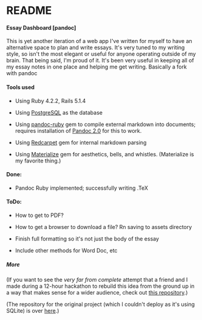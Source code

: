 # README

#### Essay Dashboard [pandoc]

This is yet another iteration of a web app I've written for myself to have an alternative space to plan and write essays. It's very tuned to my writing style, so isn't the most elegant or useful for anyone operating outside of my brain. That being said, I'm proud of it. It's been very useful in keeping all of my essay notes in one place and helping me get writing. Basically a fork with pandoc


#### Tools used
* Using Ruby 4.2.2, Rails 5.1.4

* Using [PostgreSQL](https://www.postgresql.org/) as the database

* Using [pandoc-ruby](https://github.com/alphabetum/pandoc-ruby) gem to compile external markdown into documents; requires installation of [Pandoc 2.0](http://pandoc.org/installing.html) for this to work.

* Using [Redcarpet](https://github.com/vmg/redcarpet) gem for internal markdown parsing

* Using [Materialize](http://materializecss.com/about.html) gem for aesthetics, bells, and whistles. (Materialize is my favorite thing.)

#### Done:

* Pandoc Ruby implemented; successfully writing .TeX

#### ToDo:

* How to get to PDF?

* How to get a browser to download a file? Rn saving to assets directory

* Finish full formatting so it's not just the body of the essay

* Include other methods for Word Doc, etc

<!-- * Currently deployed [here](http://www.laphelps.me) via [Heroku](https://heroku.com)! The functionality doesn't actually make sense for the internet, but I wanted to throw it up to show what I've been working on. -->


##### More

(If you want to see the *very far from complete* attempt that a friend and I made during a 12-hour hackathon to rebuild this idea from the ground up in a way that makes sense for a wider audience, check out [this repository](https://github.com/PhelpsLaura/essayOrganizer).)

(The repository for the original project (which I couldn't deploy as it's using SQLite) is over [here](https://github.com/PhelpsLaura/essay-prototype).)
